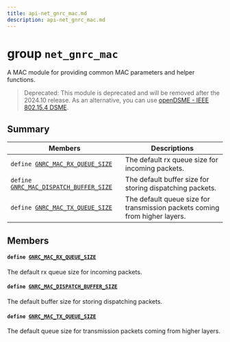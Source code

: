 ```yaml
---
title: api-net_gnrc_mac.md
description: api-net_gnrc_mac.md
---
```

# group `net_gnrc_mac` 

A MAC module for providing common MAC parameters and helper functions.

> Deprecated: This module is deprecated and will be removed after the 2024.10 release. As an alternative, you can use [openDSME - IEEE 802.15.4 DSME](./doc/starlight-docs/src/content/docs/apidoc/api-undefined.md#group__pkg__opendsme).

## Summary

 Members                        | Descriptions                                
--------------------------------|---------------------------------------------
`define `[`GNRC_MAC_RX_QUEUE_SIZE`](#group__net__gnrc__mac_1gab2daec18fcad7063afe76cd166bbca96)            | The default rx queue size for incoming packets.
`define `[`GNRC_MAC_DISPATCH_BUFFER_SIZE`](#group__net__gnrc__mac_1ga4313abc56acfcad934b8df8ebf78739b)            | The default buffer size for storing dispatching packets.
`define `[`GNRC_MAC_TX_QUEUE_SIZE`](#group__net__gnrc__mac_1ga4cd6b740957a77ba5caaf7a76c89293d)            | The default queue size for transmission packets coming from higher layers.

## Members

#### `define `[`GNRC_MAC_RX_QUEUE_SIZE`](#group__net__gnrc__mac_1gab2daec18fcad7063afe76cd166bbca96) 

The default rx queue size for incoming packets.

#### `define `[`GNRC_MAC_DISPATCH_BUFFER_SIZE`](#group__net__gnrc__mac_1ga4313abc56acfcad934b8df8ebf78739b) 

The default buffer size for storing dispatching packets.

#### `define `[`GNRC_MAC_TX_QUEUE_SIZE`](#group__net__gnrc__mac_1ga4cd6b740957a77ba5caaf7a76c89293d) 

The default queue size for transmission packets coming from higher layers.

